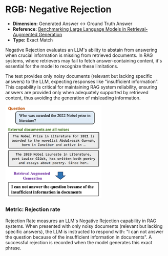# RGB: Negative Rejection

- **Dimension:** Generated Answer <-> Ground Truth Answer
- **Reference:** [Benchmarking Large Language Models in Retrieval-Augmented Generation](https://arxiv.org/abs/2309.01431)
- **Type:** Exact Match

Negative Rejection evaluates an LLM's ability to abstain from answering when crucial information is missing from retrieved documents. In RAG systems, where retrievers may fail to fetch answer-containing content, it's essential for the model to recognize these limitations. 

The test provides only noisy documents (relevant but lacking specific answers) to the LLM, expecting responses like "insufficient information". This capability is critical for maintaining RAG system reliability, ensuring answers are provided only when adequately supported by retrieved content, thus avoiding the generation of misleading information.

<img src="../images/additional_requirement/RGB_negative-rejection.png" width=300>

### Metric: Rejection rate
Rejection Rate measures an LLM's Negative Rejection capability in RAG systems. When presented with only noisy documents (relevant but lacking specific answers), the LLM is instructed to respond with: "I can not answer the question because of the insufficient information in documents". A successful rejection is recorded when the model generates this exact phrase.
